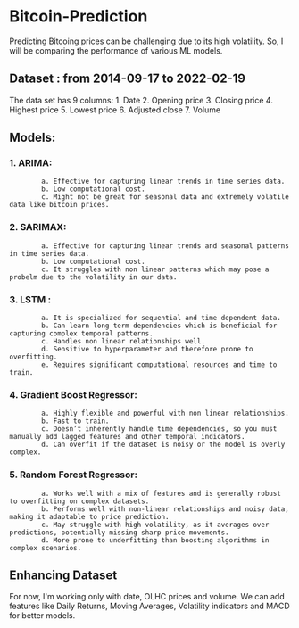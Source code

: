 # Bitcoin-Prediction

Predicting Bitcoing prices can be challenging due to its high volatility. So, I will be comparing the performance of various ML models.

## Dataset : from 2014-09-17  to  2022-02-19

The data set has 9 columns:
      1. Date
      2. Opening price
      3. Closing price
      4. Highest price
      5. Lowest price
      6. Adjusted close
      7. Volume

## Models:
###      1. ARIMA:
            a. Effective for capturing linear trends in time series data.
            b. Low computational cost.
            c. Might not be great for seasonal data and extremely volatile data like bitcoin prices.
###      2. SARIMAX:
            a. Effective for capturing linear trends and seasonal patterns in time series data.
            b. Low computational cost.
            c. It struggles with non linear patterns which may pose a probelm due to the volatility in our data.
###      3. LSTM :
            a. It is specialized for sequential and time dependent data.
            b. Can learn long term dependencies which is beneficial for capturing complex temporal patterns.
            c. Handles non linear relationships well.
            d. Sensitive to hyperparameter and therefore prone to overfitting.
            e. Requires significant computational resources and time to train.
###      4. Gradient Boost Regressor:
            a. Highly flexible and powerful with non linear relationships.
            b. Fast to train.
            c. Doesn’t inherently handle time dependencies, so you must manually add lagged features and other temporal indicators.
            d. Can overfit if the dataset is noisy or the model is overly complex.
###      5. Random Forest Regressor:
            a. Works well with a mix of features and is generally robust to overfitting on complex datasets.
            b. Performs well with non-linear relationships and noisy data, making it adaptable to price prediction.
            c. May struggle with high volatility, as it averages over predictions, potentially missing sharp price movements.
            d. More prone to underfitting than boosting algorithms in complex scenarios.


## Enhancing Dataset

For now, I'm working only with date, OLHC prices and volume. We can add features like Daily Returns, Moving Averages, Volatility indicators and MACD for better models. 
